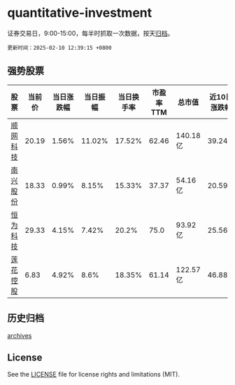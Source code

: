 # quantitative-investment

证券交易日，9:00-15:00，每半时抓取一次数据，按天[归档](archives)。

`更新时间：2025-02-10 12:39:15 +0800`

## 强势股票

|股票|当前价|当日涨跌幅|当日振幅|当日换手率|市盈率TTM|总市值|近10日涨跌幅|
|----|----|----|----|----|----|----|----|
|[顺网科技](https://xueqiu.com/S/SZ300113)|20.19|1.56%|11.02%|17.52%|62.46|140.18亿|39.24%|
|[南兴股份](https://xueqiu.com/S/SZ002757)|18.33|0.99%|8.15%|15.33%|37.37|54.16亿|20.59%|
|[恒为科技](https://xueqiu.com/S/SH603496)|29.33|4.15%|7.42%|20.2%|75.0|93.92亿|25.56%|
|[莲花控股](https://xueqiu.com/S/SH600186)|6.83|4.92%|8.6%|18.35%|61.14|122.57亿|46.88%|

## 历史归档

[archives](archives)

## License

See the [LICENSE](LICENSE) file for license rights and limitations (MIT).